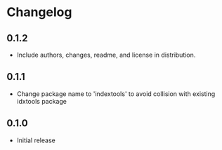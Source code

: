 # Changelog

## 0.1.2

* Include authors, changes, readme, and license in distribution.

## 0.1.1

* Change package name to 'indextools' to avoid collision with existing idxtools package

## 0.1.0

* Initial release
